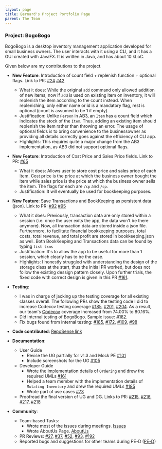 ```yaml
---
layout: page 
title: Bernard's Project Portfolio Page
parent: The Team
---
```


### Project: BogoBogo

BogoBogo is a desktop inventory management application developed for small business owners. The user
interacts with it using a CLI, and it has a GUI created with JavaFX. It is written in Java, and has about 10 kLoC.

Given below are my contributions to the project.

* **New Feature**: Introduction of count field + replenish function + optional flags. Link to PR: [\#24](https://github.com/AY2122S1-CS2103-F10-2/tp/pull/24) [\#42](https://github.com/AY2122S1-CS2103-F10-2/tp/pull/42)
    * What it does: While the original `add` command only allowed addition of new items, now if `add` is used on existing item on inventory, it will replenish the item according to the count instead. When replenishing, only either name or id is a mandatory flag, rest is optional (count is assumed to be 1 if empty).
    * Justification: Unlike `Person` in AB3, an `Item` has a count field which indicates the stock of the `Item`. Thus, adding an existing item should replenish the item rather than throwing an error. The usage of optional fields is to bring convenience to the businessowner as providing all details correctly goes against the efficiency of CLI app.
    * Highlights: This requires quite a major change from the AB3 implementation, as AB3 did not support optional flags.
    
* **New Feature**: Introduction of Cost Price and Sales Price fields. Link to PR: [\#65](https://github.com/AY2122S1-CS2103-F10-2/tp/pull/65)
    * What it does: Allows user to store cost price and sales price of each Item. Cost price is the price at which the business owner bought the item while sales price is the price at which the business owner sells the item. The flags for each are `/cp` and `/sp`.
    * Justification: It will eventually be used for bookkeeping purposes.
  
* **New Feature**: Save Transactions and BookKeeping as persistent data (json). Link to PR: [\#92](https://github.com/AY2122S1-CS2103-F10-2/tp/pull/92) [\#95](https://github.com/AY2122S1-CS2103-F10-2/tp/pull/95)
    * What it does: Previously, transaction data are only stored within a session (i.e. once the user exits the app, the data won't be there anymore). Now, all transaction data are stored inside a json file. Furthermore, to facilitate financial bookkeeping purposes, total costs, total revenue, and total profit are stored in bookkeeping.json as well. Both BookKeeping and Transactions data can be found by typing `list txns`
    * Justification: It's to allow the app to be useful for more than 1 session, which clearly has to be the case.
    * Highlights: I honestly struggled with understanding the design of the storage class at the start, thus the initial PR worked, but does not follow the existing dessign pattern closely. Upon further trials, the fixed code with correct design is given in this PR [\#161](https://github.com/AY2122S1-CS2103-F10-2/tp/pull/161).

* **Testing**:
    * I was in charge of jacking up the testing coverage for all existing classes overall. The following PRs show the testing code I did to increase Codecov testing coverage [\#185](https://github.com/AY2122S1-CS2103-F10-2/tp/pull/185), [\#201](https://github.com/AY2122S1-CS2103-F10-2/tp/pull/201), [\#204](https://github.com/AY2122S1-CS2103-F10-2/tp/pull/204). As a result, our team's [Codecov](https://app.codecov.io/gh/AY2122S1-CS2103-F10-2/tp/) coverage increased from 74.00% to 80.16%.
    * Did internal testing of BogoBogo. Sample issue: [\#182](https://github.com/AY2122S1-CS2103-F10-2/tp/issues/182).
    * Fix bugs found from internal testing: [\#185](https://github.com/AY2122S1-CS2103-F10-2/tp/pull/185), [\#172](https://github.com/AY2122S1-CS2103-F10-2/tp/pull/172), [\#109](https://github.com/AY2122S1-CS2103-F10-2/tp/pull/109), [\#98](https://github.com/AY2122S1-CS2103-F10-2/tp/pull/98)

* **Code contributed**: [RepoSense link](https://nus-cs2103-ay2122s1.github.io/tp-dashboard/?search=&sort=groupTitle&sortWithin=title&timeframe=commit&mergegroup=&groupSelect=groupByRepos&breakdown=true&checkedFileTypes=docs~functional-code~test-code~other&since=2021-09-17&tabOpen=true&tabType=authorship&tabAuthor=bernarduskrishna&tabRepo=AY2122S1-CS2103-F10-2%2Ftp%5Bmaster%5D&authorshipIsMergeGroup=false&authorshipFileTypes=docs~functional-code~test-code~other&authorshipIsBinaryFileTypeChecked=false)
 
* **Documentation**:
   * User Guide
      * Revise the UG partially for v1.3 and Mock PE [\#101](https://github.com/AY2122S1-CS2103-F10-2/tp/pull/101/files)
      * Include screenshots for the UG [\#105](https://github.com/AY2122S1-CS2103-F10-2/tp/pull/105)
   * Developer Guide
      * Wrote the implementation details of `Ordering` and drew the required UMLs [\#161](https://github.com/AY2122S1-CS2103-F10-2/tp/pull/161/files)
      * Helped a team member with the implementation details of `Mutating Inventory` and drew the required UMLs [\#185](https://github.com/AY2122S1-CS2103-F10-2/tp/pull/185/files)
      * Wrote part of use cases [\#73](https://github.com/AY2122S1-CS2103-F10-2/tp/pull/73)
   * Proofread the final version of UG and DG. Links to PR: [\#215](https://github.com/AY2122S1-CS2103-F10-2/tp/pull/215), [\#216](https://github.com/AY2122S1-CS2103-F10-2/tp/pull/216), [\#217](https://github.com/AY2122S1-CS2103-F10-2/tp/pull/217), [\#218](https://github.com/AY2122S1-CS2103-F10-2/tp/pull/218)

* **Community**:
   * Team-based Tasks:
      * Wrote most of the issues during meetings. [Issues](https://github.com/AY2122S1-CS2103-F10-2/tp/issues?q=is%3Aclosed+is%3Aissue+author%3Abernarduskrishna+)
      * Wrote AboutUs Page. [AboutUs](https://ay2122s1-cs2103-f10-2.github.io/tp/AboutUs.html)
   * PR Reviews: [\#27](https://github.com/AY2122S1-CS2103-F10-2/tp/pull/27), [\#37](https://github.com/AY2122S1-CS2103-F10-2/tp/pull/37), [\#52](https://github.com/AY2122S1-CS2103-F10-2/tp/pull/52), [\#93](https://github.com/AY2122S1-CS2103-F10-2/tp/pull/93), [\#192](https://github.com/AY2122S1-CS2103-F10-2/tp/pull/192)
   * Reported bugs and suggestions for other teams during PE-D ([PE-D](https://github.com/bernarduskrishna/ped/issues))
